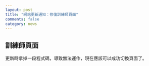 ```yaml
---
layout: post
title: "網站更新通知：修復訓練師頁面"
comments: false
category: news
---
```


## 訓練師頁面

更新時拿掉一段程式碼，導致無法運作，現在應該可以成功切換頁面了。
